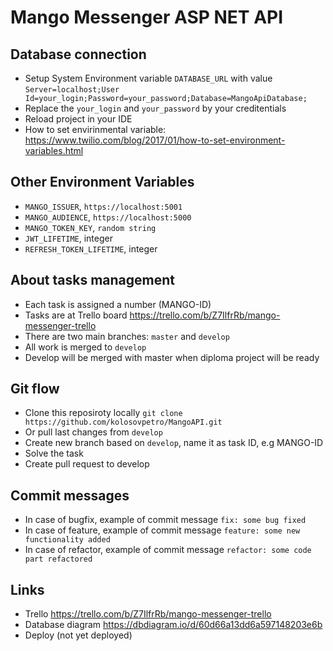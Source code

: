 # Mango Messenger ASP NET API

## Database connection

- Setup System Environment variable `DATABASE_URL` with value `Server=localhost;User Id=your_login;Password=your_password;Database=MangoApiDatabase;`
- Replace the `your_login` and `your_password` by your creditentials
- Reload project in your IDE
- How to set envirinmental variable: https://www.twilio.com/blog/2017/01/how-to-set-environment-variables.html

## Other Environment Variables

- `MANGO_ISSUER`, `https://localhost:5001`
- `MANGO_AUDIENCE`, `https://localhost:5000`
- `MANGO_TOKEN_KEY`, `random string`
- `JWT_LIFETIME`, integer
- `REFRESH_TOKEN_LIFETIME`, integer

## About tasks management
- Each task is assigned a number (MANGO-ID)
- Tasks are at Trello board https://trello.com/b/Z7IlfrRb/mango-messenger-trello
- There are two main branches: `master` and `develop`
- All work is merged to `develop`
- Develop will be merged with master when diploma project will be ready

## Git flow
  - Clone this reposiroty locally `git clone https://github.com/kolosovpetro/MangoAPI.git`
  - Or pull last changes from `develop`
  - Create new branch based on `develop`, name it as task ID, e.g MANGO-ID
  - Solve the task
  - Create pull request to develop
  
## Commit messages
- In case of bugfix, example of commit message `fix: some bug fixed`
- In case of feature, example of commit message `feature: some new functionality added`
- In case of refactor, example of commit message `refactor: some code part refactored`

## Links
- Trello https://trello.com/b/Z7IlfrRb/mango-messenger-trello
- Database diagram https://dbdiagram.io/d/60d66a13dd6a597148203e6b
- Deploy (not yet deployed)